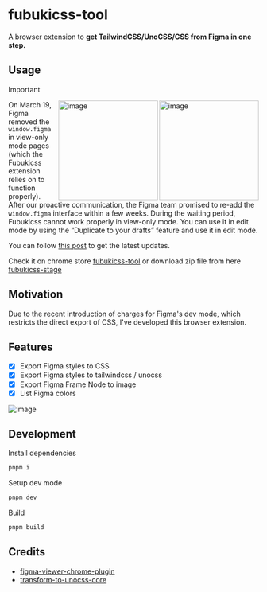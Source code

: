 # fubukicss-tool

A browser extension to **get TailwindCSS/UnoCSS/CSS from Figma in one step.**

## Usage

> [!IMPORTANT]
> <img height="200" alt="image" align="right" src="https://github.com/ecomfe/tempad-dev/assets/1726061/ac185c15-b7b1-4deb-984b-45027a84650c">
> <img height="200" alt="image" align="right" src="https://lh3.googleusercontent.com/fife/ALs6j_GE4ysmit8lN3rjJ6w37TlZ841PW_pL9m8queinvsnj8i5m6bUFVo_ZQiCQJOVll05Uw7anZHi_309sd8ubgboGy9v-4dWtsGtjgBlPa8fcuMNT4AP6vEHaVPf4SwtVPeNAaveSNuLD95nGNd1xWzz8XwkRZrdxcO7JjhNNEZNEXsR-TRVFAcSxtMCm164Qint3StfIk-tH6t3BBYUhMeuB0CncBXzbxrhSvFJM4mWBjHXT8BC-wmoNmHf9yRcuUyYSOhI__uOTFu0XWND0N5FpC0u2fo4sZoiy3PmbO03IA7pzbfwETnoMYTlMBPjVebmuzUX9REgWUJUPj34ZGPL4fwoUFpXckDXhiZMsP7iuAr8i39e682r1eMXArratCpXAGpYZQHBTmKVWwakRhnlm4q8pmQQnORmoSOHmtSZmL_1mcjwhurWsNa8gN90VgS_SbC1-7eqdA8aVtLT5Knz_rhUqF3JH7Gcrw8kas_jKhGZgLiNI3K82kYVwgUz80W54BFw5mMZE6p6OMMTrVAkGXljEyknWgOcq27olh1Gh_Oc_gNRSlXkYmmY0bWC42_D2btqxi28DGzBT0rsKK3K9G6oRMsUf_BENgNQABlVAHEvDeCx_e3zSJKrZzYGWhO6JwNFqq_3lQyOzZoYccAO0VVGud0pUnDwUwPhR2mGE2SDrcDrDr_C2BOsp2lIyrm_CoHzgoXLlBkSKuMOR1aDPkjW34Du2ZFmXovbiWibitoLGnfxn7y2tPRd8_rTSom9R8CHPe1VIj7wPQAXbwMBeu_jma9t0ZLGjo68P73g6FEZ__GF8NyfyFrm2elakhAH0MkZXVnI0OK1biYYAYGvoPnMFNcxf94ylhCfv398RzusrPulttIgqbluSqKIlT3DNOKbLprzMgthqr1K1l2wGKb0ylvlv3TtiiuiQgy15TbrlR9KlZZ8liB4z8IZ3QBSTgjd_l20qYBXrttO9fTn-szUjd45mptKp5XyLD71JrkKpkrdXoKzs10Csa0j89bGByAvJMDmIdT7iUUc1hcOV0SJEM3zhE02iwV6xhIPrQ2XEok2z6y7caj7wHJRGkYz-N6_Y2pHCZzmAzW0qhQ2g1JQBTh6JQCaDgC9Pnvf20bGvkHaZWus_aQhWqib1Vj9DUYGPFEmY3Vf4j728fwrdGupLmEMjHyqJYbNLwRK8PoKKvCzonjSnIYJEV75fdiY8A4Z6b3Gniwp272qND5wBaU6VCxjJEg8uP28bZsORd1Xn54u269awOIi-GfyEn24e-WD7Z-Xlq-LHrVc4Oy2L_u_onCLcGzr-OIiOgBKwPREkHSb8v_9qkd4SdyZOV5XLnksKyMHL170xUPHmZTQI8H5TxlFfI1s_Bwd_rX9Op58ii5YvclMp51veQN0I8m_lcfjHSeYT9no-yPo9Vuym2DE1nyjms7U56FNISMU1PUaMYMW4lYX-IRPFvIFBA9lsmAc_rH-t7qcmIkMfMR-kzU64KOgWSy0xOTObDs8Bi29EeOsYUMI0WkBIisxQEtMFMLSqQf6OVLIhIBlZe5UFdZL3hKiFfEQO72snG9_TsOsF8inexdFyYBgP1dpfoE1hwMOJtR-vmorP0u1xkg=w2884-h1714">
>
> On March 19, Figma removed the `window.figma` in view-only mode pages (which the Fubukicss extension relies on to function properly). After our proactive communication, the Figma team promised to re-add the `window.figma` interface within a few weeks. During the waiting period, Fubukicss cannot work properly in view-only mode. You can use it in edit mode by using the “Duplicate to your drafts” feature and use it in edit mode.
>
> You can follow [this post](https://forum.figma.com/t/figma-removed-window-figma-on-view-only-pages-today/67292) to get the latest updates.

Check it on chrome store [fubukicss-tool](https://chrome.google.com/webstore/detail/behnfolmiinfhphfdolomedncdnogcim)
or download zip file from here [fubukicss-stage](https://fubukicss.zouhangoo7241.workers.dev/)

## Motivation

Due to the recent introduction of charges for Figma's dev mode, which restricts the direct export of CSS, I've developed this browser extension.

## Features

- [x] Export Figma styles to CSS
- [x] Export Figma styles to tailwindcss / unocss
- [x] Export Figma Frame Node to image
- [x] List Figma colors

![image](https://pbs.twimg.com/media/GHtXze9aAAAZr1I?format=png&name=900x900)

## Development

Install dependencies
```bash
pnpm i
```

Setup dev mode
```bash
pnpm dev
```

Build
```bash
pnpm build
```

## Credits

- [figma-viewer-chrome-plugin](https://github.com/leadream/figma-viewer-chrome-plugin)
- [transform-to-unocss-core](https://github.com/Simon-He95/transform-to-unocss-core)
